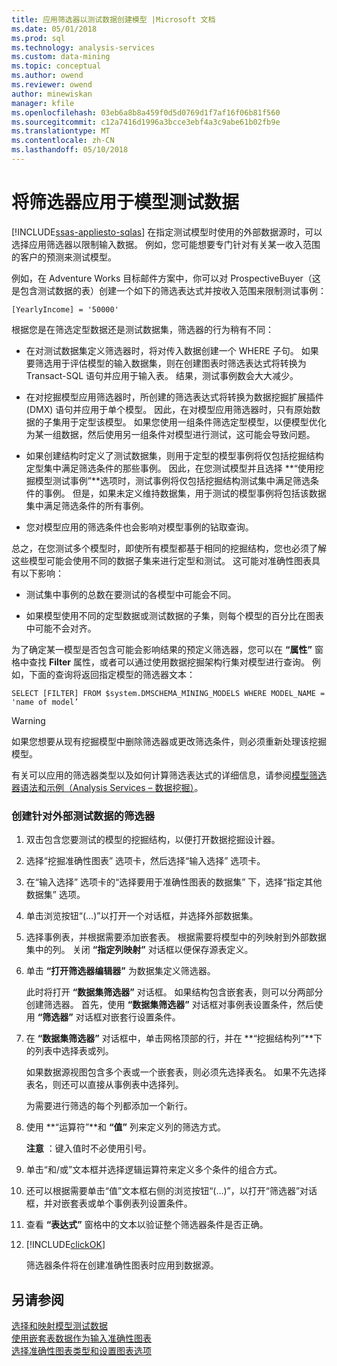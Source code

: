 ```yaml
---
title: 应用筛选器以测试数据创建模型 |Microsoft 文档
ms.date: 05/01/2018
ms.prod: sql
ms.technology: analysis-services
ms.custom: data-mining
ms.topic: conceptual
ms.author: owend
ms.reviewer: owend
author: minewiskan
manager: kfile
ms.openlocfilehash: 03eb6a8b8a459f0d5d0769d1f7af16f06b81f560
ms.sourcegitcommit: c12a7416d1996a3bcce3ebf4a3c9abe61b02fb9e
ms.translationtype: MT
ms.contentlocale: zh-CN
ms.lasthandoff: 05/10/2018
---
```

# <a name="apply-filters-to-model-testing-data"></a>将筛选器应用于模型测试数据
[!INCLUDE[ssas-appliesto-sqlas](../../includes/ssas-appliesto-sqlas.md)]
  在指定测试模型时使用的外部数据源时，可以选择应用筛选器以限制输入数据。 例如，您可能想要专门针对有关某一收入范围的客户的预测来测试模型。  
  
 例如，在 Adventure Works 目标邮件方案中，你可以对 ProspectiveBuyer（这是包含测试数据的表）创建一个如下的筛选表达式并按收入范围来限制测试事例：  
  
 `[YearlyIncome] = '50000'`  
  
 根据您是在筛选定型数据还是测试数据集，筛选器的行为稍有不同：  
  
-   在对测试数据集定义筛选器时，将对传入数据创建一个 WHERE 子句。 如果要筛选用于评估模型的输入数据集，则在创建图表时筛选表达式将转换为 Transact-SQL 语句并应用于输入表。 结果，测试事例数会大大减少。  
  
-   在对挖掘模型应用筛选器时，所创建的筛选表达式将转换为数据挖掘扩展插件 (DMX) 语句并应用于单个模型。 因此，在对模型应用筛选器时，只有原始数据的子集用于定型该模型。 如果您使用一组条件筛选定型模型，以便模型优化为某一组数据，然后使用另一组条件对模型进行测试，这可能会导致问题。  
  
-    如果创建结构时定义了测试数据集，则用于定型的模型事例将仅包括挖掘结构定型集中满足筛选条件的那些事例。 因此，在您测试模型并且选择 **“使用挖掘模型测试事例”**选项时，测试事例将仅包括挖掘结构测试集中满足筛选条件的事例。 但是，如果未定义维持数据集，用于测试的模型事例将包括该数据集中满足筛选条件的所有事例。  
  
-   您对模型应用的筛选条件也会影响对模型事例的钻取查询。  
  
 总之，在您测试多个模型时，即使所有模型都基于相同的挖掘结构，您也必须了解这些模型可能会使用不同的数据子集来进行定型和测试。 这可能对准确性图表具有以下影响：  
  
-   测试集中事例的总数在要测试的各模型中可能会不同。  
  
-   如果模型使用不同的定型数据或测试数据的子集，则每个模型的百分比在图表中可能不会对齐。  
  
 为了确定某一模型是否包含可能会影响结果的预定义筛选器，您可以在 **“属性”** 窗格中查找 **Filter** 属性，或者可以通过使用数据挖掘架构行集对模型进行查询。 例如，下面的查询将返回指定模型的筛选器文本：  
  
 `SELECT [FILTER] FROM $system.DMSCHEMA_MINING_MODELS WHERE MODEL_NAME = 'name of model’`  
  
> [!WARNING]  
>  如果您想要从现有挖掘模型中删除筛选器或更改筛选条件，则必须重新处理该挖掘模型。  
  
 有关可以应用的筛选器类型以及如何计算筛选表达式的详细信息，请参阅[模型筛选器语法和示例（Analysis Services – 数据挖掘）](../../analysis-services/data-mining/model-filter-syntax-and-examples-analysis-services-data-mining.md)。  
  
### <a name="create-a-filter-on-external-testing-data"></a>创建针对外部测试数据的筛选器  
  
1.  双击包含您要测试的模型的挖掘结构，以便打开数据挖掘设计器。  
  
2.  选择“挖掘准确性图表”  选项卡，然后选择“输入选择”  选项卡。  
  
3.  在“输入选择”  选项卡的“选择要用于准确性图表的数据集” 下，选择“指定其他数据集” 选项。  
  
4.  单击浏览按钮“(…)”以打开一个对话框，并选择外部数据集。  
  
5.  选择事例表，并根据需要添加嵌套表。 根据需要将模型中的列映射到外部数据集中的列。 关闭 **“指定列映射”** 对话框以便保存源表定义。  
  
6.  单击 **“打开筛选器编辑器”** 为数据集定义筛选器。  
  
     此时将打开 **“数据集筛选器”** 对话框。 如果结构包含嵌套表，则可以分两部分创建筛选器。 首先，使用 **“数据集筛选器”** 对话框对事例表设置条件，然后使用 **“筛选器”** 对话框对嵌套行设置条件。  
  
7.  在 **“数据集筛选器”** 对话框中，单击网格顶部的行，并在 **“挖掘结构列”**下的列表中选择表或列。  
  
     如果数据源视图包含多个表或一个嵌套表，则必须先选择表名。 如果不先选择表名，则还可以直接从事例表中选择列。  
  
     为需要进行筛选的每个列都添加一个新行。  
  
8.  使用 **“运算符”**和 **“值”** 列来定义列的筛选方式。  
  
     **注意** ：键入值时不必使用引号。  
  
9. 单击“和/或”文本框并选择逻辑运算符来定义多个条件的组合方式。  
  
10. 还可以根据需要单击“值”文本框右侧的浏览按钮“(…)”，以打开“筛选器”对话框，并对嵌套表或单个事例表列设置条件。  
  
11. 查看 **“表达式”** 窗格中的文本以验证整个筛选器条件是否正确。  
  
12. [!INCLUDE[clickOK](../../includes/clickok-md.md)]  
  
     筛选器条件将在创建准确性图表时应用到数据源。  
  
## <a name="see-also"></a>另请参阅  
 [选择和映射模型测试数据](../../analysis-services/data-mining/choose-and-map-model-testing-data.md)   
 [使用嵌套表数据作为输入准确性图表](../../analysis-services/data-mining/using-nested-table-data-as-an-input-for-an-accuracy-chart.md)   
 [选择准确性图表类型和设置图表选项](../../analysis-services/data-mining/choose-an-accuracy-chart-type-and-set-chart-options.md)  
  
  
